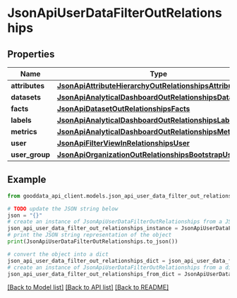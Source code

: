 # JsonApiUserDataFilterOutRelationships


## Properties

Name | Type | Description | Notes
------------ | ------------- | ------------- | -------------
**attributes** | [**JsonApiAttributeHierarchyOutRelationshipsAttributes**](JsonApiAttributeHierarchyOutRelationshipsAttributes.md) |  | [optional] 
**datasets** | [**JsonApiAnalyticalDashboardOutRelationshipsDatasets**](JsonApiAnalyticalDashboardOutRelationshipsDatasets.md) |  | [optional] 
**facts** | [**JsonApiDatasetOutRelationshipsFacts**](JsonApiDatasetOutRelationshipsFacts.md) |  | [optional] 
**labels** | [**JsonApiAnalyticalDashboardOutRelationshipsLabels**](JsonApiAnalyticalDashboardOutRelationshipsLabels.md) |  | [optional] 
**metrics** | [**JsonApiAnalyticalDashboardOutRelationshipsMetrics**](JsonApiAnalyticalDashboardOutRelationshipsMetrics.md) |  | [optional] 
**user** | [**JsonApiFilterViewInRelationshipsUser**](JsonApiFilterViewInRelationshipsUser.md) |  | [optional] 
**user_group** | [**JsonApiOrganizationOutRelationshipsBootstrapUserGroup**](JsonApiOrganizationOutRelationshipsBootstrapUserGroup.md) |  | [optional] 

## Example

```python
from gooddata_api_client.models.json_api_user_data_filter_out_relationships import JsonApiUserDataFilterOutRelationships

# TODO update the JSON string below
json = "{}"
# create an instance of JsonApiUserDataFilterOutRelationships from a JSON string
json_api_user_data_filter_out_relationships_instance = JsonApiUserDataFilterOutRelationships.from_json(json)
# print the JSON string representation of the object
print(JsonApiUserDataFilterOutRelationships.to_json())

# convert the object into a dict
json_api_user_data_filter_out_relationships_dict = json_api_user_data_filter_out_relationships_instance.to_dict()
# create an instance of JsonApiUserDataFilterOutRelationships from a dict
json_api_user_data_filter_out_relationships_from_dict = JsonApiUserDataFilterOutRelationships.from_dict(json_api_user_data_filter_out_relationships_dict)
```
[[Back to Model list]](../README.md#documentation-for-models) [[Back to API list]](../README.md#documentation-for-api-endpoints) [[Back to README]](../README.md)


